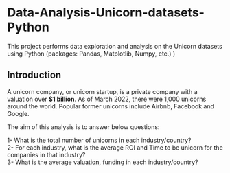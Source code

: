 # Data-Analysis-Unicorn-datasets-Python
This project performs data exploration and analysis on the Unicorn datasets using Python (packages: Pandas, Matplotlib, Numpy, etc.) )

## Introduction
A unicorn company, or unicorn startup, is a private company with a valuation over <b>$1 billion</b>. As of March 2022, there were 1,000 unicorns around the world. Popular former unicorns include Airbnb, Facebook and Google.

The aim of this analysis is to answer below questions:

1- What is the total number of unicorns in each industry/country? <br>
2- For each industry, what is the average ROI and Time to be unicorn for the companies in that industry? <br>
3- What is the average valuation, funding in each industry/country? <br>
